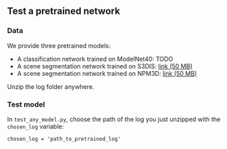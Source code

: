

## Test a pretrained network

### Data

We provide three pretrained models:
- A classification network trained on ModelNet40: TODO
- A scene segmentation network trained on S3DIS: <a href="https://drive.google.com/open?id=1h9xlfPhbcThFVhVsNV3ocd8bjxrWXARV">link (50 MB)</a>
- A scene segmentation network trained on NPM3D: <a href="https://drive.google.com/open?id=1U87KtFfK8RcgDKXNstwMxapNDOJ6DrNi">link (50 MB)</a>



Unzip the log folder anywhere.

### Test model

In `test_any_model.py`, choose the path of the log you just unzipped with the `chosen_log` variable:
 
    chosen_log = 'path_to_pretrained_log'
